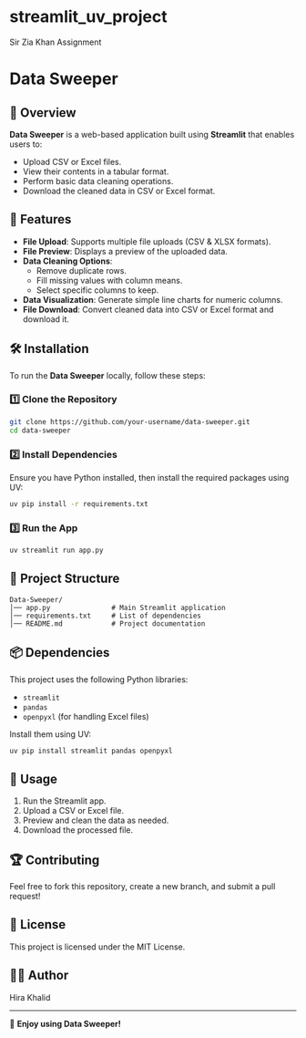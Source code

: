 # streamlit_uv_project
Sir Zia Khan Assignment

# Data Sweeper

## 📌 Overview
**Data Sweeper** is a web-based application built using **Streamlit** that enables users to:
- Upload CSV or Excel files.
- View their contents in a tabular format.
- Perform basic data cleaning operations.
- Download the cleaned data in CSV or Excel format.

## 🚀 Features
- **File Upload**: Supports multiple file uploads (CSV & XLSX formats).
- **File Preview**: Displays a preview of the uploaded data.
- **Data Cleaning Options**:
  - Remove duplicate rows.
  - Fill missing values with column means.
  - Select specific columns to keep.
- **Data Visualization**: Generate simple line charts for numeric columns.
- **File Download**: Convert cleaned data into CSV or Excel format and download it.

## 🛠 Installation
To run the **Data Sweeper** locally, follow these steps:

### 1️⃣ Clone the Repository
```sh
git clone https://github.com/your-username/data-sweeper.git
cd data-sweeper
```

### 2️⃣ Install Dependencies
Ensure you have Python installed, then install the required packages using UV:
```sh
uv pip install -r requirements.txt
```

### 3️⃣ Run the App
```sh
uv streamlit run app.py
```

## 📂 Project Structure
```
Data-Sweeper/
│── app.py               # Main Streamlit application
│── requirements.txt     # List of dependencies
│── README.md            # Project documentation
```

## 📦 Dependencies
This project uses the following Python libraries:
- `streamlit`
- `pandas`
- `openpyxl` (for handling Excel files)

Install them using UV:
```sh
uv pip install streamlit pandas openpyxl
```

## 🎯 Usage
1. Run the Streamlit app.
2. Upload a CSV or Excel file.
3. Preview and clean the data as needed.
4. Download the processed file.

## 🏆 Contributing
Feel free to fork this repository, create a new branch, and submit a pull request!

## 📜 License
This project is licensed under the MIT License.

## 👩‍💻 Author
Hira Khalid

---
🎉 **Enjoy using Data Sweeper!**










